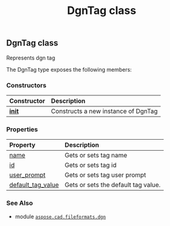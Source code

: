 ﻿---
title: DgnTag class
second_title: Aspose.CAD for Python via .NET API References
description: 
type: docs
weight: 100
url: /python-net/aspose.cad.fileformats.dgn/dgntag/
is_root: false
---

## DgnTag class

Represents dgn tag



The DgnTag type exposes the following members:

### Constructors
| Constructor | Description |
| :- | :- |
| [__init__](/cad/python-net/aspose.cad.fileformats.dgn/dgntag/__init__/#) | Constructs a new instance of DgnTag |


### Properties
| Property | Description |
| :- | :- |
| [name](/cad/python-net/aspose.cad.fileformats.dgn/dgntag/name) | Gets or sets tag name |
| [id](/cad/python-net/aspose.cad.fileformats.dgn/dgntag/id) | Gets or sets tag id |
| [user_prompt](/cad/python-net/aspose.cad.fileformats.dgn/dgntag/user_prompt) | Gets or sets tag user prompt |
| [default_tag_value](/cad/python-net/aspose.cad.fileformats.dgn/dgntag/default_tag_value) | Gets or sets the default tag value. |



### See Also
* module [`aspose.cad.fileformats.dgn`](..)
